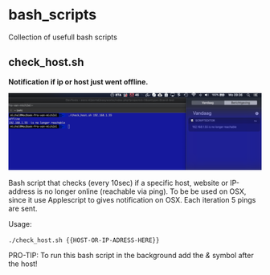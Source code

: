 # bash_scripts
Collection of usefull bash scripts





## check_host.sh
**Notification if  ip or host just went offline.**

![GitHub Logo](/IMAGES/check_host.png)

Bash script that checks (every 10sec) if a specific host, website or IP-address is no longer online (reachable via ping).
To be be used on OSX, since it use Applescript to gives notification on OSX.
Each iteration 5 pings are sent.


Usage:

```./check_host.sh {{HOST-OR-IP-ADRESS-HERE}}```


PRO-TIP: To run this bash script in the background add the *&* symbol after the host! 
